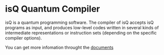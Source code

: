 isQ Quantum Compiler
============================

isQ is a quantum programming software. The compiler of isQ accepts isQ programs as input, and produces low-level codes written in several kinds of intermediate representations or instruction sets (depending on the specific compiler options).


You can get more infomation throught the [documents](https://arclight-quantum.github.io/isQ-Compiler/)
